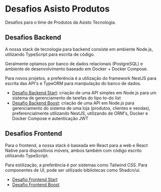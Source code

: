 # Desafios Asisto Produtos

Desafios para o time de Produtos da Asisto Tecnologia.

## Desafios Backend

A nossa stack de tecnologia para backend consiste em ambiente Node.js, utilizando TypeScript para escrita de código.

Geralmente optamos por banco de dados relacionais (PostgreSQL) e ambiente de desenvolvimento baseado em Docker + Docker Compose.

Para novos projetos, a preferência é a utilização do framework NestJS para escrita das API's e TypeORM para manipulação do banco de dados.

- [Desafio Backend Start](backend-start.md): criação de uma API simples em Node.js para um sistema de gerenciamento de tarefas do tipo to-do list
- [Desafio Backend Boost](backend-boost.md): criação de uma API em Node.js para gerenciamento do sistema de uma loja (produtos, clientes e vendas), preferencialmente utilizando NestJS, utilizando de ORM's, Docker e Docker Compose e autenticação JWT

## Desafios Frontend

Para o frontend, a nossa stack é baseada em React para a web e React Native para dispositivos móveis, ambos também com código escrito utilizando TypeScript.

Para estilização, a preferência é por sistemas como Tailwind CSS. Para componentes de UI, pode ser utilizado bibliotecas como Shadcn/ui.

- [Desafio Frontend Start](frontend-start.md)
- [Desafio Frontend Boost](frontend-boost.md)
